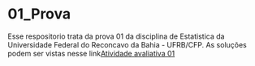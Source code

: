
# 01_Prova

Esse respositorio trata da prova 01  da disciplina de Estatistica da Universidade Federal do Reconcavo da Bahia - UFRB/CFP.
As soluções podem ser vistas nesse link[Atividade avaliativa 01](01_Prova/Readme.md)


